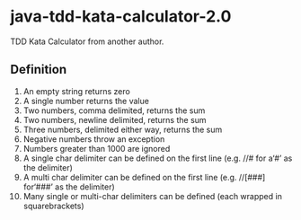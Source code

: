 # java-tdd-kata-calculator-2.0
TDD Kata Calculator from another author.

## Definition
1. An empty string returns zero
2. A single number returns the value
3. Two numbers, comma delimited, returns the sum
4. Two numbers, newline delimited, returns the sum
5. Three numbers, delimited either way, returns the sum
6. Negative numbers throw an exception
7. Numbers greater than 1000 are ignored
8. A single char delimiter can be defined on the first line (e.g. //# for a‘#’ as the delimiter)
9. A multi char delimiter can be defined on the first line (e.g. //[###] for‘###’ as the delimiter)
10. Many single or multi-char delimiters can be defined (each wrapped in squarebrackets)
